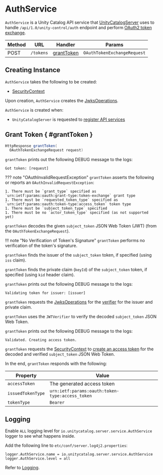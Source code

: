 # AuthService

`AuthService` is a Unity Catalog API service that [UnityCatalogServer](UnityCatalogServer.md) uses to handle `/api/1.0/unity-control/auth` endpoint and perform [OAuth2 token exchange](#grantToken).

Method | URL | Handler | Params
-|-|-|-
 POST | `/tokens` | [grantToken](#grantToken) | `OAuthTokenExchangeRequest`

## Creating Instance

`AuthService` takes the following to be created:

* <span id="securityContext"> [SecurityContext](../server-authorization/SecurityContext.md)

Upon creation, `AuthService` creates the [JwksOperations](#jwksOperations).

`AuthService` is created when:

* `UnityCatalogServer` is requested to [register API services](UnityCatalogServer.md#addServices)

## Grant Token { #grantToken }

```java
HttpResponse grantToken(
  OAuthTokenExchangeRequest request)
```

`grantToken` prints out the following DEBUG message to the logs:

```text
Got token: [request]
```

??? note "OAuthInvalidRequestException"
    `grantToken` asserts the following or reports an `OAuthInvalidRequestException`:

    1. There must be `grant_type` specified as `urn:ietf:params:oauth:grant-type:token-exchange` grant type
    1. There must be `requested_token_type` specified as `urn:ietf:params:oauth:token-type:access_token` token type
    1. There must be `subject_token_type` specified
    1. There must be no `actor_token_type` specified (as not supported yet)

`grantToken` decodes the given `subject_token` JSON Web Token (JWT) (from the `OAuthTokenExchangeRequest`).

!!! note "No Verification of Token's Signature"
    `grantToken` performs no verification of the token's signature.

`grantToken` finds the issuer of the `subject_token` token, if specified (using `iss` claim).

`grantToken` finds the private claim (`keyId`) of the `subject_token` token, if specified (using `kid` header claim).

`grantToken` prints out the following DEBUG message to the logs:

```text
Validating token for issuer: [issuer]
```

`grantToken` requests the [JwksOperations](#jwksOperations) for the [verifier](../server-authorization/JwksOperations.md#verifierForIssuerAndKey) for the issuer and private claim.

`grantToken` uses the `JWTVerifier` to verify the decoded `subject_token` JSON Web Token.

`grantToken` prints out the following DEBUG message to the logs:

```text
Validated. Creating access token.
```

`grantToken` requests the [SecurityContext](#securityContext) to [create an access token](../server-authorization/SecurityContext.md#createAccessToken) for the decoded and verified `subject_token` JSON Web Token.

In the end, `grantToken` responds with the following:

Property | Value
-|-
 `accessToken` | The generated access token
 `issuedTokenType` | `urn:ietf:params:oauth:token-type:access_token`
 `tokenType` | `Bearer`

## Logging

Enable `ALL` logging level for `io.unitycatalog.server.service.AuthService` logger to see what happens inside.

Add the following line to `etc/conf/server.log4j2.properties`:

```text
logger.AuthService.name = io.unitycatalog.server.service.AuthService
logger.AuthService.level = all
```

Refer to [Logging](../logging.md).
